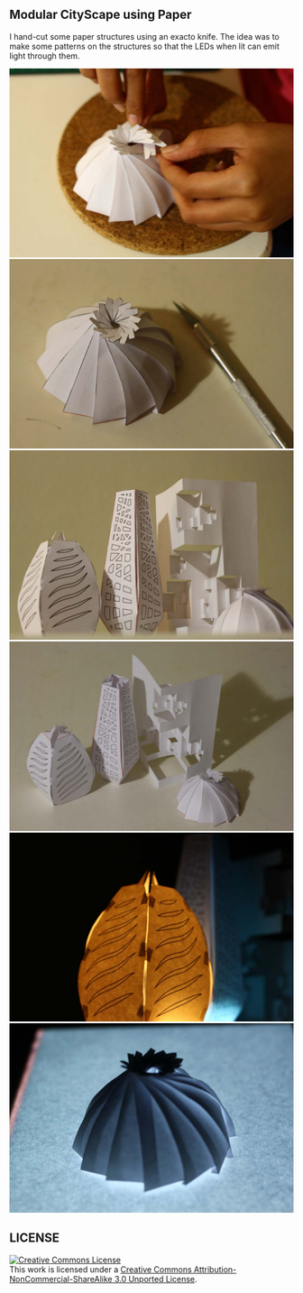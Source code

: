 
## Modular CityScape using Paper

I hand-cut some paper structures using an exacto knife. The idea was to make some patterns on the structures so that the LEDs when lit can emit light through them.

<img src="https://github.com/DigitalFabricationStudio/Project_0.2/raw/master/dipti.sonawane/paper-prototyping/paper-prototype-selected/IMG_8492.JPG">
<img src="https://github.com/DigitalFabricationStudio/Project_0.2/raw/master/dipti.sonawane/paper-prototyping/paper-prototype-selected/IMG_8503.JPG">
<img src="https://github.com/DigitalFabricationStudio/Project_0.2/raw/master/dipti.sonawane/paper-prototyping/paper-prototype-selected/IMG_8528.JPG">
<img src="https://github.com/DigitalFabricationStudio/Project_0.2/raw/master/dipti.sonawane/paper-prototyping/paper-prototype-selected/IMG_8535.JPG">
<img src="https://github.com/DigitalFabricationStudio/Project_0.2/raw/master/dipti.sonawane/paper-prototyping/paper-prototype-selected/IMG_8551.JPG">
<img src="https://github.com/DigitalFabricationStudio/Project_0.2/raw/master/dipti.sonawane/paper-prototyping/paper-prototype-selected/IMG_8560.JPG">

## LICENSE
<a rel="license" href="http://creativecommons.org/licenses/by-nc-sa/3.0/deed.en_US"><img alt="Creative Commons License" style="border-width:0" src="http://i.creativecommons.org/l/by-nc-sa/3.0/88x31.png" /></a><br />This work is licensed under a <a rel="license" href="http://creativecommons.org/licenses/by-nc-sa/3.0/deed.en_US">Creative Commons Attribution-NonCommercial-ShareAlike 3.0 Unported License</a>.
